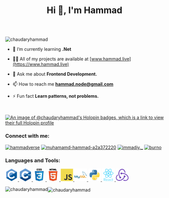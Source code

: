 

<h1 align="center">Hi 👋, I'm Hammad</h1>
<!-- <h3 align="center"> Developer</h3> -->
<br/>
<br/>
<!-- <img align="right" alt="pic" width="400" src="https://user-images.githubusercontent.com/74038190/212749447-bfb7e725-6987-49d9-ae85-2015e3e7cc41.gif"> -->


<p align="left"> <img src="https://komarev.com/ghpvc/?username=chaudaryhammad&label=Profile%20views&color=0e75b6&style=flat" alt="chaudaryhammad" /> </p>

- 🌱 I’m currently learning **.Net**

- 👨‍💻 All of my projects are available at [www.hammad.live](https://www.hammad.live)

- 💬 Ask me about **Frontend Development.**

- 📫 How to reach me **hammad.node@gmail.com**

- ⚡ Fun fact **Learn patterns, not problems.**
<br/>

[![An image of @chaudaryhammad's Holopin badges, which is a link to view their full Holopin profile](https://holopin.me/chaudaryhammad)](https://holopin.io/@chaudaryhammad)

<h3 align="left">Connect with me:</h3>
<p align="left">
<a href="https://twitter.com/hammadverse" target="blank"><img align="center" src="https://raw.githubusercontent.com/rahuldkjain/github-profile-readme-generator/master/src/images/icons/Social/twitter.svg" alt="hammadverse" height="30" width="40" /></a>
<a href="https://linkedin.com/in/muhamamd-hammad-a2a372220" target="blank"><img align="center" src="https://raw.githubusercontent.com/rahuldkjain/github-profile-readme-generator/master/src/images/icons/Social/linked-in-alt.svg" alt="muhamamd-hammad-a2a372220" height="30" width="40" /></a>
<a href="https://instagram.com/immadiy._" target="blank"><img align="center" src="https://raw.githubusercontent.com/rahuldkjain/github-profile-readme-generator/master/src/images/icons/Social/instagram.svg" alt="immadiy._" height="30" width="40" /></a>
<a href="https://www.youtube.com/c/burno" target="blank"><img align="center" src="https://raw.githubusercontent.com/rahuldkjain/github-profile-readme-generator/master/src/images/icons/Social/youtube.svg" alt="burno" height="30" width="40" /></a>
</p>

<h3 align="left">Languages and Tools:</h3>
<p align="left"><a href="https://www.cprogramming.com/" target="_blank" rel="noreferrer"> <img src="https://raw.githubusercontent.com/devicons/devicon/master/icons/c/c-original.svg" alt="c" width="40" height="40"/> </a> <a href="https://www.w3schools.com/cpp/" target="_blank" rel="noreferrer"> <img src="https://raw.githubusercontent.com/devicons/devicon/master/icons/cplusplus/cplusplus-original.svg" alt="cplusplus" width="40" height="40"/> </a><a href="https://www.w3schools.com/css/" target="_blank" rel="noreferrer"> <img src="https://raw.githubusercontent.com/devicons/devicon/master/icons/css3/css3-original-wordmark.svg" alt="css3" width="40" height="40"/> </a> <a href="https://www.w3.org/html/" target="_blank" rel="noreferrer"> <img src="https://raw.githubusercontent.com/devicons/devicon/master/icons/html5/html5-original-wordmark.svg" alt="html5" width="40" height="40"/> </a> <a href="https://developer.mozilla.org/en-US/docs/Web/JavaScript" target="_blank" rel="noreferrer"> <img src="https://raw.githubusercontent.com/devicons/devicon/master/icons/javascript/javascript-original.svg" alt="javascript" width="40" height="40"/> </a>  <a href="https://www.mysql.com/" target="_blank" rel="noreferrer"> <img src="https://raw.githubusercontent.com/devicons/devicon/master/icons/mysql/mysql-original-wordmark.svg" alt="mysql" width="40" height="40"/> </a> <a href="https://www.python.org" target="_blank" rel="noreferrer"> <img src="https://raw.githubusercontent.com/devicons/devicon/master/icons/python/python-original.svg" alt="python" width="40" height="40"/> </a> <a href="https://reactjs.org/" target="_blank" rel="noreferrer"> <img src="https://raw.githubusercontent.com/devicons/devicon/master/icons/react/react-original-wordmark.svg" alt="react" width="40" height="40"/> </a> <a href="https://redux.js.org" target="_blank" rel="noreferrer"> <img src="https://raw.githubusercontent.com/devicons/devicon/master/icons/redux/redux-original.svg" alt="redux" width="40" height="40"/> </a> </p>

<p><img align="left" src="https://github-readme-streak-stats.herokuapp.com/?user=chaudaryhammad&" alt="chaudaryhammad" /></p>

<p><img align="center" src="https://github-readme-stats.vercel.app/api/top-langs?username=chaudaryhammad&show_icons=true&locale=en&layout=compact" alt="chaudaryhammad" /></p>

